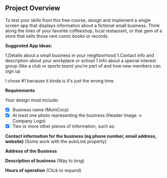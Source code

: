 ## Project Overview
To test your skills from this free course, design and implement a single screen app that displays information about a fictional small business. Think along the lines of your favorite coffeeshop, local restaurant, or that gem of a store that sells those rare comic books or records.

**Suggested App Ideas:**

1.Details about a small business in your neighborhood
1.Contact info and description about your workplace or school
1.Info about a special interest group (like a club or sports team) you’re part of and how new members can sign up

I chose #1 because it kinda is it's just the wrong time. 

**Requirements**

Your design must include:

- [x] Business name (MomCorp)
- [x] At least one photo representing the business (Header Image -> Company Logo)
- [x] Two or more other pieces of information, such as:

**Contact information for the business (eg phone number, email address, website)** (Some work with the autoLink property)

**Address of the Business** 

**Description of business** (Way to long)

**Hours of operation** (Click to expand)



